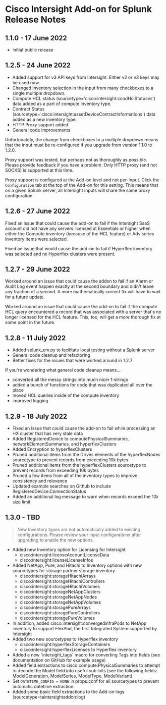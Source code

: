 # Cisco Intersight Add-on for Splunk Release Notes

## 1.1.0 - 17 June 2022

- Initial public release

## 1.2.5 - 24 June 2022

- Added support for v3 API keys from Intersight.  Either v2 or v3 keys may be used now.
- Changed Inventory selection in the input from many checkboxes to a single multiple dropdown.
- Compute HCL status (sourcetype='cisco:intersight:condHclStatuses') data added as a part of compute inventory type.
- Contract Status (sourcetype='cisco:intersight:assetDeviceContractInformations') data added as a new inventory type.
- HTTP Proxy support added
- General code improvements

Unfortunately, the change from checkboxes to a multiple dropdown means that the input must be re-configured if you upgrade from version 1.1.0 to 1.2.0.

Proxy support was tested, but perhaps not as thoroughly as possible.  Please provide feedback if you have a problem.  Only HTTP proxy (and not SOCKS) is supported at this time.

Proxy support is configured at the Add-on level and not per-Input.  Click the `Configuration` tab at the top of the Add-on for this setting.  This means that on a given Splunk server, all Intersight inputs will share the same proxy configuration.

## 1.2.6 - 27 June 2022

Fixed an issue that could cause the add-on to fail if the Intersight SaaS account did not have any servers licensed at Essentials or higher when either the Compute inventory (because of the HCL feature) or Advisories Inventory items were selected.

Fixed an issue that would cause the add-on to fail if Hyperflex inventory was selected and no Hyperflex clusters were present.

## 1.2.7 - 29 June 2022

Worked around an issue that could cause the addon to fail if an Alarm or Audit Log event happen exactly at the second boundary and didn't leave any fraction of a second.  A more mathematically correct fix will have to wait for a future update.

Worked around an issue that could cause the add-on to fail if the compute HCL query encountered a record that was associated with a server that's no longer licensed for the HCL feature.  This, too, will get a more thorough fix at some point in the future.

## 1.2.8 - 11 July 2022

- Added splunk_em.py to facilitate local testing without a Splunk server
- General code cleanup and refactoring
- Better fixes for the issues that were worked around in 1.2.7

If you're wondering what general code cleanup means...

- converted all the messy strings into much nicer f-strings
- added a bunch of functions for code that was duplicated all over the place
- moved HCL queries inside of the compute inventory
- improved logging

## 1.2.9 - 18 July 2022

- Fixed an issue that could cause the add-on to fail while processing an HX cluster that has very stale data
- Added RegisteredDevice to computePhysicalSummaries, networkElementSummaries, and hyperflexClusters
- Added Encryption to hyperflexClusters
- Pruned additional items from the Drives elements of the hyperflexNodes sourcetype to prevent records from exceeding 10k bytes
- Pruned additional items from the hyperflexClusters sourcetype to prevent records from exceeding 10k bytes
- Pruned a few items from all of the inventory types to improve consistency and relevance
- Updated example searches on Github to include RegisteredDevice.ConnectionStatus
- Added an additional log message to warn when records exceed the 10k size limit

## 1.3.0 - TBD

>New Inventory types are not automatically added to existing configurations.  Please review your input configurations after upgrading to enable the new options.

- Added new Inventory option for Licensing for Intersight
  - cisco:intersight:licenseAccountLicenseData
  - cisco:intersight:licenseLicenseInfos
- Added NetApp, Pure, and Hitachi to Inventory options with new sourcetypes for storage partner storage inventory
  - cisco:intersight:storageHitachiArrays
  - cisco:intersight:storageHitachiControllers
  - cisco:intersight:storageHitachiVolumes
  - cisco:intersight:storageNetAppClusters
  - cisco:intersight:storageNetAppNodes
  - cisco:intersight:storageNetAppVolumes
  - cisco:intersight:storagePureArrays
  - cisco:intersight:storagePureControllers
  - cisco:intersight:storagePureVolumes
- In addition, added cisco:intersight:convergedinfraPods to NetApp inventory to support FlexPod, the first Integrated System supported by Intersight
- Added two new sourcetypes to Hyperflex inventory
  - cisco:intersight:hyperflexStorageContainers
  - cisco:intersight:hyperflexLicenses to Hyperflex inventory
- Added a new \`intersight_tags\` macro for converting Tags into fields (see documentation on GitHub for example usage)
- Added field extractions to cisco:compute:PhysicalSummaries to attempt to decode the Model field into useful sub-bits (see the following fields: ModelGeneration, ModelSeries, ModelType, ModelVariant)
- Set `DATETIME_CONFIG = NONE` in props.conf for all sourcetypes to prevent automatic datetime extraction
- Added some basic field extractions to the Add-on logs (sourcetype=taintersightaddon:log)
